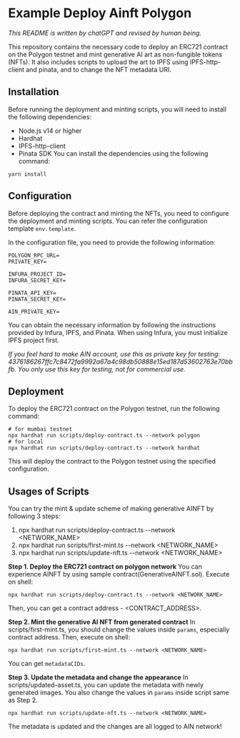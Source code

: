 # Example Deploy Ainft Polygon

*This README is written by chatGPT and revised by human being.*

This repository contains the necessary code to deploy an ERC721 contract on the Polygon testnet and mint generative AI art as non-fungible tokens (NFTs). It also includes scripts to upload the art to IPFS using IPFS-http-client and pinata, and to change the NFT metadata URI.

## Installation
Before running the deployment and minting scripts, you will need to install the following dependencies:

- Node.js v14 or higher
- Hardhat
- IPFS-http-client
- Pinata SDK
You can install the dependencies using the following command:

```
yarn install
```

## Configuration
Before deploying the contract and minting the NFTs, you need to configure the deployment and minting scripts. You can refer the configuration template `env.template`.

In the configuration file, you need to provide the following information:

```
POLYGON_RPC_URL=
PRIVATE_KEY=

INFURA_PROJECT_ID=
INFURA_SECRET_KEY=

PINATA_API_KEY=
PINATA_SECRET_KEY=

AIN_PRIVATE_KEY=
```

You can obtain the necessary information by following the instructions provided by Infura, IPFS, and Pinata. When using Infura, you must initialize IPFS project first.

*If you feel hard to make AIN account, use this as private key for testing: 4376186267ffc7c8472fa9992a67a4c98db50888e15ed187d53602763e70bbfb. You only use this key for testing, not for commercial use.*

## Deployment
To deploy the ERC721 contract on the Polygon testnet, run the following command:

```
# for mumbai testnet
npx hardhat run scripts/deploy-contract.ts --network polygon
# for local
npx hardhat run scripts/deploy-contract.ts --network hardhat
```
This will deploy the contract to the Polygon testnet using the specified configuration.

## Usages of Scripts

You can try the mint & update scheme of making generative AINFT by following 3 steps:

1. npx hardhat run scripts/deploy-contract.ts --network <NETWORK_NAME>
2. npx hardhat run scripts/first-mint.ts --network <NETWORK_NAME>
3. npx hardhat run scripts/update-nft.ts --network <NETWORK_NAME>

**Step 1. Deploy the ERC721 contract on polygon network**
You can experience AINFT by using sample contract(GenerativeAINFT.sol). Execute on shell:

```
npx hardhat run scripts/deploy-contract.ts --network <NETWORK_NAME>
```
Then, you can get a contract address - <CONTRACT_ADDRESS>.

**Step 2. Mint the generative AI NFT from generated contract**
In scripts/first-mint.ts, you should change the values inside `params`, especially contract address.
Then, execute on shell:
```
npx hardhat run scripts/first-mint.ts --network <NETWORK_NAME>
```
You can get `metadataCIDs`.

**Step 3. Update the metadata and change the appearance**
In scripts/updated-asset.ts, you can update the metadata with newly generated images.
You also change the values in `params` inside script same as Step 2.
```
npx hardhat run scripts/update-nft.ts --network <NETWORK_NAME>
```

The metadata is updated and the changes are all logged to AIN network!